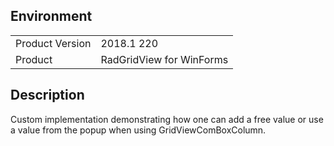 ## Environment
<table>
    <tr>
        <td>Product Version</td>
        <td>2018.1 220</td>
    </tr>
    <tr>
        <td>Product</td>
        <td>RadGridView for WinForms</td>
    </tr>
</table>


## Description 

Custom implementation demonstrating how one can add a free value or use a value from the popup when using GridViewComBoxColumn.